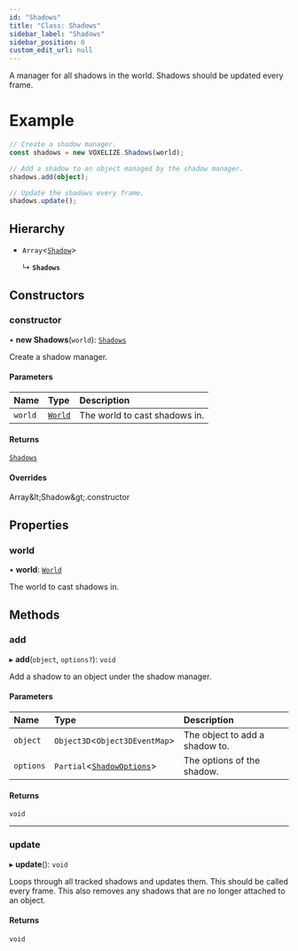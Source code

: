 ```yaml
---
id: "Shadows"
title: "Class: Shadows"
sidebar_label: "Shadows"
sidebar_position: 0
custom_edit_url: null
---
```


A manager for all shadows in the world. Shadows should be updated every frame.

# Example
```ts
// Create a shadow manager.
const shadows = new VOXELIZE.Shadows(world);

// Add a shadow to an object managed by the shadow manager.
shadows.add(object);

// Update the shadows every frame.
shadows.update();
```

## Hierarchy

- `Array`\<[`Shadow`](Shadow.md)\>

  ↳ **`Shadows`**

## Constructors

### constructor

• **new Shadows**(`world`): [`Shadows`](Shadows.md)

Create a shadow manager.

#### Parameters

| Name | Type | Description |
| :------ | :------ | :------ |
| `world` | [`World`](World.md) | The world to cast shadows in. |

#### Returns

[`Shadows`](Shadows.md)

#### Overrides

Array\&lt;Shadow\&gt;.constructor

## Properties

### world

• **world**: [`World`](World.md)

The world to cast shadows in.

## Methods

### add

▸ **add**(`object`, `options?`): `void`

Add a shadow to an object under the shadow manager.

#### Parameters

| Name | Type | Description |
| :------ | :------ | :------ |
| `object` | `Object3D`\<`Object3DEventMap`\> | The object to add a shadow to. |
| `options` | `Partial`\<[`ShadowOptions`](../modules.md#shadowoptions-168)\> | The options of the shadow. |

#### Returns

`void`

___

### update

▸ **update**(): `void`

Loops through all tracked shadows and updates them. This should be called every frame.
This also removes any shadows that are no longer attached to an object.

#### Returns

`void`
